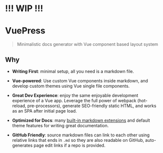 # !!! WIP !!!

# VuePress

> Minimalistic docs generator with Vue component based layout system

## Why

- **Writing First**: minimal setup, all you need is a markdown file.

- **Vue-powered**: Use custom Vue components inside markdown, and develop custom themes using Vue single file components.

- **Great Dev Experience**: enjoy the same enjoyable development experience of a Vue app. Leverage the full power of webpack (hot-reload, pre-processors), generate SEO-friendly static HTML, and works as an SPA after initial page load.

- **Optimized for Docs**: many [built-in markdown extensions](./markdown.md) and default theme features for writing great documentation.

- **GitHub Friendly**: source markdown files can link to each other using relative links that ends in `.md` so they are also readable on GitHub, auto-generates page edit links if a repo is provided.
